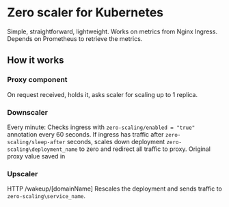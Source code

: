 # Zero scaler for Kubernetes
Simple, straightforward, lightweight. Works on metrics from Nginx Ingress. Depends on Prometheus to retrieve the metrics. 

## How it works 

### Proxy component
On request received, holds it, asks scaler for scaling up to 1 replica.  

### Downscaler
Every minute:
Checks ingress with `zero-scaling/enabled = "true"` annotation every 60 seconds. If ingress has traffic after `zero-scaling/sleep-after` seconds, scales down deployment `zero-scaling\deployment_name` to zero and redirect all traffic to proxy. Original proxy value saved in 

### Upscaler
HTTP /wakeup/[domainName]
Rescales the deployment and sends traffic to `zero-scaling\service_name`.